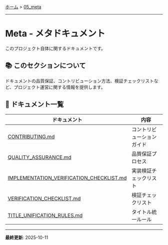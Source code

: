 [ホーム](../README.md) > [05_meta](README.md)

---

# Meta - メタドキュメント

このプロジェクト自体に関するドキュメントです。

## 📚 このセクションについて

ドキュメントの品質保証、コントリビューション方法、検証チェックリストなど、プロジェクト運営に関する情報を提供します。

## 📖 ドキュメント一覧

| ドキュメント | 内容 |
|-------------|------|
| [CONTRIBUTING.md](CONTRIBUTING.md) | コントリビューションガイド |
| [QUALITY_ASSURANCE.md](QUALITY_ASSURANCE.md) | 品質保証プロセス |
| [IMPLEMENTATION_VERIFICATION_CHECKLIST.md](IMPLEMENTATION_VERIFICATION_CHECKLIST.md) | 実装検証チェックリスト |
| [VERIFICATION_CHECKLIST.md](VERIFICATION_CHECKLIST.md) | 検証チェックリスト |
| [TITLE_UNIFICATION_RULES.md](TITLE_UNIFICATION_RULES.md) | タイトル統一ルール |

---

**最終更新**: 2025-10-11
